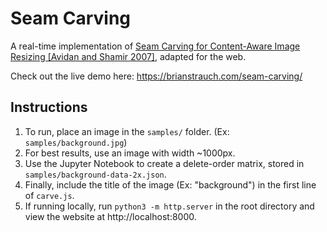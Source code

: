 # Seam Carving

A real-time implementation of [Seam Carving for Content-Aware Image Resizing [Avidan and Shamir 2007]](https://faculty.idc.ac.il/arik/SCWeb/imret/imret.pdf), adapted for the web.

Check out the live demo here: https://brianstrauch.com/seam-carving/

## Instructions
1. To run, place an image in the `samples/` folder. (Ex: `samples/background.jpg`)
2. For best results, use an image with width ~1000px.
3. Use the Jupyter Notebook to create a delete-order matrix, stored in `samples/background-data-2x.json`.
4. Finally, include the title of the image (Ex: "background") in the first line of `carve.js`.
5. If running locally, run `python3 -m http.server` in the root directory and view the website at http://localhost:8000.
